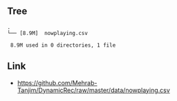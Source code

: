 ## Tree
```
.
└── [8.9M]  nowplaying.csv

 8.9M used in 0 directories, 1 file
```

## Link
- https://github.com/Mehrab-Tanjim/DynamicRec/raw/master/data/nowplaying.csv
